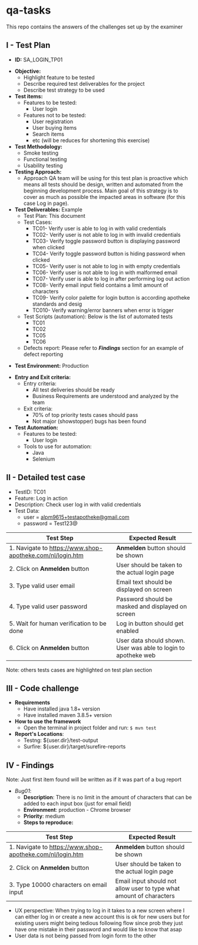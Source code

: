 # qa-tasks
This repo contains the answers of the challenges set up by the examiner

## I - Test Plan
* **ID:**  SA_LOGIN_TP01
+ **Objective:** 
  *  Highlight feature to be tested
  *  Describe required test deliverables for the project
  *  Describe test strategy to be used
+ **Test items:** 
  + Features to be tested:
    * User login
  + Features not to be tested:
    * User registration
    * User buying items
    * Search items
    * etc (will be reduces for shortening this exercise)
+ **Test Methodology:**
  *  Smoke testing
  *  Functional testing
  *  Usability testing
+ **Testing Approach:**
  + Approach QA team will be using for this test plan is proactive which means all tests should be design, written and automated from the beginning development process. Main goal of this strategy is to cover as much as possible the impacted areas in software (for this case Log in page).
+ **Test Deliverables:** Example
  * Test Plan: This document
  + Test Cases:
    - TC01- Verify user is able to log in with valid credentials
    - TC02- Verify user is not able to log in with invalid credentials
    - TC03- Verify toggle password button is displaying password when clicked
    - TC04- Verify toggle password button is hiding password when clicked 
    - TC05- Verify user is not able to log in with empty credentials
    - TC06- Verify user is not able to log in with malformed email
    - TC07- Verify user is able to log in after performing log out action
    - TC08- Verify email input field contains a limit amount of characters
    - TC09- Verify color palette for login button is according apotheke standards and desig
    - TC010- Verify warning/error banners when error is trigger
  * Test Scripts (automation): 
Below is the list of automated tests
    * TC01
    * TC02
    * TC05
    * TC06
  * Defects report: Please refer to _**Findings**_ section for an example of defect reporting
 - **Test Environment:**  Production
 + **Entry and Exit criteria:**
    + Entry criteria:
      * All test deliveries should be ready
      * Business Requirements are understood and analyzed by the team
    + Exit criteria:
      * 70% of top priority tests cases should pass
      * Not major (showstopper) bugs has been found
 + **Test Automation:** 
    + Features to be tested:
      * User login
    + Tools to use for automation:
      * Java
      * Selenium
 

## II - Detailed test case
* TestID: TC01
* Feature: Log in action
* Description: Check user log in with valid credentials
* Test Data:
  * user = alpm9615+testapotheke@gmail.com 
  * password = Test123@

| Test Step  | Expected Result
|------------- | -------------
|1. Navigate to https://www.shop-apotheke.com/nl/login.htm   | **Anmelden** button should be shown
|2. Click on **Anmelden** button | User should be taken to the actual login page
|3. Type valid user email  | Email text should be displayed on screen
|4. Type valid user password | Password should be masked and displayed on screen
|5. Wait for human verification to be done | Log in button should get enabled
|6. Click on **Anmelden** button | User data should shown. User was able to login to apotheke web


Note: others tests cases are highlighted on test plan section
## III - Code challenge 
- **Requirements**
    - Have installed java 1.8+ version
    - Have installed maven 3.8.5+ version
- **How to use the framework**
  - Open the terminal in project folder and run: `$ mvn test`
- **Report's Locations**:
  - Testng: ${user.dir}/test-output
  - Surfire: ${user.dir}/target/surefire-reports

## IV - Findings 
Note: Just first item found will be written as if it was part of a bug report
- _Bug01_:
  - **Description**: There is no limit in the amount of characters that can be added to each input box (just for email field)
  - **Environment**: production - Chrome browser
  - **Priority**: medium
  - **Steps to reproduce:**
  
|Test Step  | Expected Result
|------------- | -------------
|1. Navigate to https://www.shop-apotheke.com/nl/login.htm   | **Anmelden** button should be shown
|2. Click on **Anmelden** button | User should be taken to the actual login page
|3. Type 10000 characters on email input  | Email input should not allow user to type what amount of characters
- UX perspective: When trying to log in it takes to a new screen where I can either log in or create a new account this is ok for new users but for existing users might being tedious following flow since prob they just have one mistake in their password and would like to know that asap
- User data is not being passed from login form to the other
